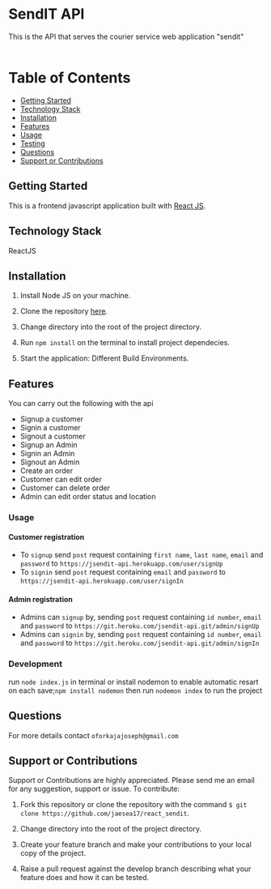 # SendIT API

This is the API that serves the courier service web application "sendit"
<br />
<br />


# Table of Contents

- [Getting Started](#Getting-Started "Goto Getting-Started")
- [Technology Stack](#Technology-Stack "Goto Technology-Stack")
- [Installation](#Installation "Goto Installation")
- [Features](#Features "Goto Features")
- [Usage](#Usage "Goto Usage")
- [Testing](#Testing "Goto Testing")
- [Questions](#Questions "Goto Questions")
- [Support or Contributions](#Support-or-Contributions "Support-or-Contributions")

## Getting Started

This is a frontend javascript application built with [React JS](https://reactjs.org/).

## Technology Stack

ReactJS

## Installation

1. Install Node JS on your machine.

2. Clone the repository [here](https://github.com/jaesea17/react_sendit).

3. Change directory into the root of the project directory.

4. Run `npm install` on the terminal to install project dependecies.

5. Start the application: Different Build Environments.

## Features

You can carry out the following with the api
- Signup a customer <br>
- Signin a customer <br>
- Signout a customer <br>
- Signup an Admin <br>
- Signin an Admin <br>
- Signout an Admin <br>
- Create an order <br>
- Customer can edit order <br>
- Customer can delete order <br>
- Admin can edit order status and location


### Usage

#### Customer registration

- To `signup` send `post` request containing `first name`, `last name`, `email` and `password` to `https://jsendit-api.herokuapp.com/user/signUp` <br>
- To `signin` send `post` request containing `email` and `password` to `https://jsendit-api.herokuapp.com/user/signIn`

#### Admin registration

- Admins can `signup` by, sending `post` request containing `id number`, `email` and `password` to `https://git.heroku.com/jsendit-api.git/admin/signUp` <br>
- Admins can `signin` by, sending `post` request containing `id number`, `email` and `password` to `https://git.heroku.com/jsendit-api.git/admin/signIn`


### Development

run `node index.js` in terminal 
or install nodemon to enable automatic resart on each save;`npm install nodemon`
then run `nodemon index` to run the project

## Questions

For more details contact  `oforkajajoseph@gmail.com`

## Support or Contributions

Support or Contributions are highly appreciated. Please send me an email for any suggestion, support or issue. To contribute:

1. Fork this repository or clone the repository with the command
   `$ git clone https://github.com/jaesea17/react_sendit`.

2. Change directory into the root of the project directory.

3. Create your feature branch and make your contributions to your local copy of the project.

4. Raise a pull request against the develop branch describing what your feature does and how it can be tested.
